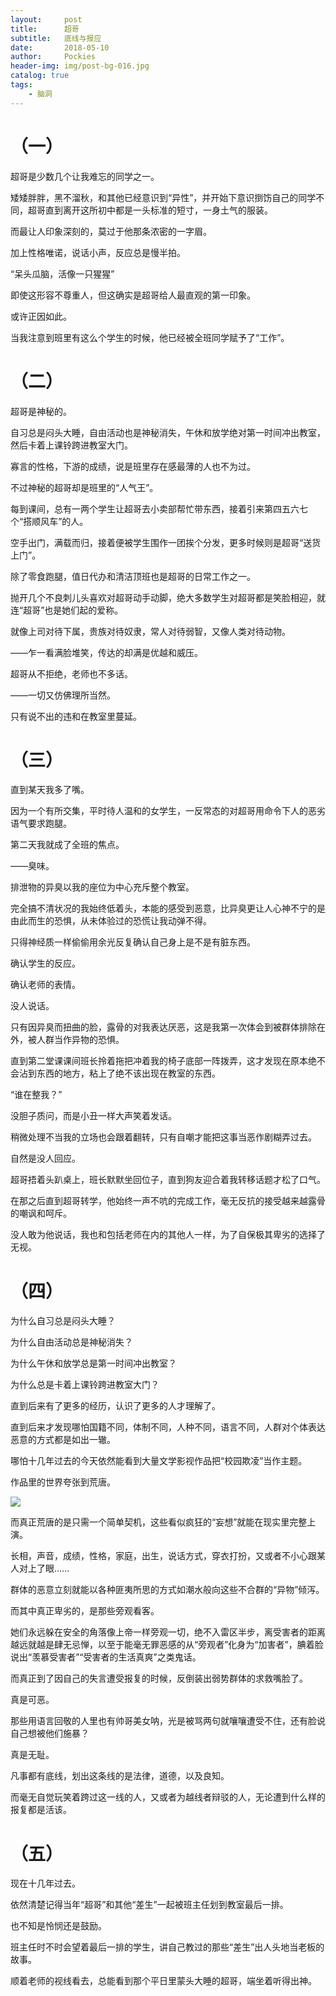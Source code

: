 ```yaml
---
layout:     post
title:      超哥
subtitle:   底线与报应
date:       2018-05-10
author:     Pockies
header-img: img/post-bg-016.jpg
catalog: true
tags:
    - 脑洞
---
```


# （一）

超哥是少数几个让我难忘的同学之一。

矮矮胖胖，黑不溜秋，和其他已经意识到“异性”，并开始下意识捯饬自己的同学不同，超哥直到离开这所初中都是一头标准的短寸，一身土气的服装。

而最让人印象深刻的，莫过于他那条浓密的一字眉。

加上性格唯诺，说话小声，反应总是慢半拍。

“呆头瓜脑，活像一只猩猩”

即使这形容不尊重人，但这确实是超哥给人最直观的第一印象。

或许正因如此。

当我注意到班里有这么个学生的时候，他已经被全班同学赋予了“工作”。

# （二）

超哥是神秘的。

自习总是闷头大睡，自由活动也是神秘消失，午休和放学绝对第一时间冲出教室，然后卡着上课铃跨进教室大门。

寡言的性格，下游的成绩，说是班里存在感最薄的人也不为过。

不过神秘的超哥却是班里的“人气王”。

每到课间，总有一两个学生让超哥去小卖部帮忙带东西，接着引来第四五六七个“搭顺风车”的人。

空手出门，满载而归，接着便被学生围作一团挨个分发，更多时候则是超哥“送货上门”。

除了零食跑腿，值日代办和清洁顶班也是超哥的日常工作之一。

抛开几个不良刺儿头喜欢对超哥动手动脚，绝大多数学生对超哥都是笑脸相迎，就连“超哥”也是她们起的爱称。

就像上司对待下属，贵族对待奴隶，常人对待弱智，又像人类对待动物。

——乍一看满脸堆笑，传达的却满是优越和威压。

超哥从不拒绝，老师也不多话。

——一切又仿佛理所当然。

只有说不出的违和在教室里蔓延。

# （三）

直到某天我多了嘴。

因为一个有所交集，平时待人温和的女学生，一反常态的对超哥用命令下人的恶劣语气要求跑腿。

第二天我就成了全班的焦点。

——臭味。

排泄物的异臭以我的座位为中心充斥整个教室。

完全搞不清状况的我始终低着头，本能的感受到恶意，比异臭更让人心神不宁的是由此而生的恐惧，从未体验过的恐慌让我动弹不得。

只得神经质一样偷偷用余光反复确认自己身上是不是有脏东西。

确认学生的反应。

确认老师的表情。

没人说话。

只有因异臭而扭曲的脸，露骨的对我表达厌恶，这是我第一次体会到被群体排除在外，被人群当作异物的恐惧。

直到第二堂课课间班长拎着拖把冲着我的椅子底部一阵拨弄，这才发现在原本绝不会沾到东西的地方，粘上了绝不该出现在教室的东西。

“谁在整我？”

没胆子质问，而是小丑一样大声笑着发话。

稍微处理不当我的立场也会跟着翻转，只有自嘲才能把这事当恶作剧糊弄过去。

自然是没人回应。

超哥捂着头趴桌上，班长默默坐回位子，直到狗友迎合着我转移话题才松了口气。

在那之后直到超哥转学，他始终一声不吭的完成工作，毫无反抗的接受越来越露骨的嘲讽和呵斥。

没人敢为他说话，我也和包括老师在内的其他人一样，为了自保极其卑劣的选择了无视。

# （四）

为什么自习总是闷头大睡？

为什么自由活动总是神秘消失？

为什么午休和放学总是第一时间冲出教室？

为什么总是卡着上课铃跨进教室大门？

直到后来有了更多的经历，认识了更多的人才理解了。

直到后来才发现哪怕国籍不同，体制不同，人种不同，语言不同，人群对个体表达恶意的方式都是如出一辙。

哪怕十几年过去的今天依然能看到大量文学影视作品把“校园欺凌”当作主题。

作品里的世界夸张到荒唐。

![](https://cdn.jsdelivr.net/gh/Pockies/pic/741f9461gy1fr6ipzy7v7j20ru0foabr.jpg)

而真正荒唐的是只需一个简单契机，这些看似疯狂的“妄想”就能在现实里完整上演。

长相，声音，成绩，性格，家庭，出生，说话方式，穿衣打扮，又或者不小心跟某人对上了眼......

群体的恶意立刻就能以各种匪夷所思的方式如潮水般向这些不合群的“异物”倾泻。

而其中真正卑劣的，是那些旁观看客。

她们永远躲在安全的角落像上帝一样旁观一切，绝不入雷区半步，离受害者的距离越远就越是肆无忌惮，以至于能毫无罪恶感的从“旁观者”化身为“加害者”，腆着脸说出“羡慕受害者”“受害者的生活真爽”之类鬼话。

而真正到了因自己的失言遭受报复的时候，反倒装出弱势群体的求救嘴脸了。

真是可恶。

那些用语言回敬的人里也有帅哥美女呐，光是被骂两句就嚷嚷遭受不住，还有脸说自己想被他们施暴？

真是无耻。

凡事都有底线，划出这条线的是法律，道德，以及良知。

而毫无自觉玩笑着跨过这一线的人，又或者为越线者辩驳的人，无论遭到什么样的报复都是活该。

# （五）

现在十几年过去。

依然清楚记得当年“超哥”和其他“差生”一起被班主任划到教室最后一排。

也不知是怜悯还是鼓励。

班主任时不时会望着最后一排的学生，讲自己教过的那些“差生”出人头地当老板的故事。

顺着老师的视线看去，总能看到那个平日里蒙头大睡的超哥，端坐着听得出神。